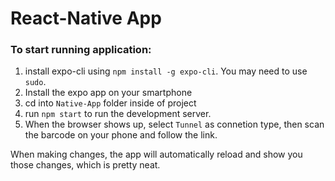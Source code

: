 # React-Native App

### To start running application:

1. install expo-cli using `npm install -g expo-cli`. You may need to use `sudo`.
2. Install the expo app on your smartphone
3. cd into `Native-App` folder inside of project
4. run `npm start` to run the development server.
5. When the browser shows up, select `Tunnel` as connetion type, then scan the barcode on your phone and follow the link.

When making changes, the app will automatically reload and show you those changes, which is pretty neat.